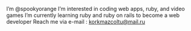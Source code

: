 I’m @spookyorange
I’m interested in coding web apps, ruby, and video games
I’m currently learning ruby and ruby on rails to become a web developer
Reach me via e-mail : korkmazcoltu@mail.ru

<!---
spookyorange/spookyorange is a ✨ special ✨ repository because its `README.md` (this file) appears on your GitHub profile.
You can click the Preview link to take a look at your changes.
--->
